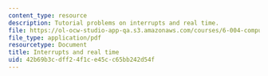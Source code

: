 ```yaml
---
content_type: resource
description: Tutorial problems on interrupts and real time.
file: https://ol-ocw-studio-app-qa.s3.amazonaws.com/courses/6-004-computation-structures-spring-2009/42b69b3cdff24f1ce45cc65bb242d54f_MIT6_004s09_tutor19.pdf
file_type: application/pdf
resourcetype: Document
title: Interrupts and real time
uid: 42b69b3c-dff2-4f1c-e45c-c65bb242d54f
---
```

